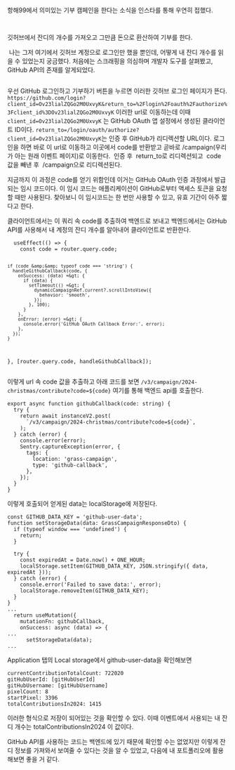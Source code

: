 <p><img alt="" src="https://velog.velcdn.com/images/yena121/post/c0047ea3-ab82-42b6-9385-376fd1abbcca/image.png" /></p>
<p>항해99에서 의미있는 기부 캠페인을 한다는 소식을 인스타를 통해 우연히 접했다.</p>
<p><img alt="" src="https://velog.velcdn.com/images/yena121/post/42bac45e-65e3-4685-954b-4b528e64af6c/image.png" /></p>
<p><img alt="" src="https://velog.velcdn.com/images/yena121/post/263ba57b-1940-4254-810f-5d781520b0c9/image.png" /></p>
<p>깃허브에서 잔디의 개수를 가져오고 그만큼 돈으로 환산하여 기부를 한다.</p>
<p><img alt="" src="https://velog.velcdn.com/images/yena121/post/891256e2-ab7f-41bb-8605-72e26bb960ca/image.png" />
나는 그저 여기에서 깃허브 계정으로 로그인만 했을 뿐인데, 어떻게 내 잔디 개수를 읽을 수 있었는지 궁금했다.
처음에는 스크래핑을 의심하며 개발자 도구를 살펴봤고, GitHub API의 존재를 알게되었다.</p>
<p><img alt="" src="https://velog.velcdn.com/images/yena121/post/65d81fe7-56bf-4a16-bd6a-b8de5d20606b/image.png" /></p>
<p>우선 GitHub 로그인하고 기부하기 버튼을 누르면 이러한 깃허브 로그인 페이지가 뜬다.
<code>https://github.com/login?client_id=Ov23lialZQGo2M0UxvyK&amp;return_to=%2Flogin%2Foauth%2Fauthorize%3Fclient_id%3DOv23lialZQGo2M0UxvyK</code>
이러한 url로 이동하는데 이때
<code>client_id=Ov23lialZQGo2M0UxvyK</code> 는 GitHub OAuth 앱 설정에서 생성된 클라이언트 ID이다.
<code>return_to=/login/oauth/authorize?client_id=Ov23lialZQGo2M0UxvyK</code>는 인증 후 GitHub가 리디렉션할 URL이다. 로그인을 하면 바로 이 url로 이동하고 이곳에서 code를 반환받고 곧바로 /campaign(우리가 아는 원래 이벤트 페이지)로 이동한다.
<img alt="" src="https://velog.velcdn.com/images/yena121/post/b52068d8-e8af-4700-9658-05ace86f5b04/image.png" /> 인증 후
<img alt="" src="https://velog.velcdn.com/images/yena121/post/9ffbcba4-f88f-43b0-b2b6-e47b88e5306f/image.png" /> return_to로 리디렉션되고
<img alt="" src="https://velog.velcdn.com/images/yena121/post/bd76df33-d1c2-4a71-a29c-4221d864a46e/image.png" /> code 값을 빼낸 후
<img alt="" src="https://velog.velcdn.com/images/yena121/post/95c73963-93d1-488d-b59a-9bf18c7e151f/image.png" /> /campaign으로 리디렉션된다.</p>
<p>지금까지 이 과정은 code를 얻기 위함인데 이거는 GitHub OAuth 인증 과정에서 발급되는 임시 코드이다. 이 임시 코드는 애플리케이션이 GitHub로부터 액세스 토큰을 요청할 때만 사용된다. 찾아보니 이 임시코드는 한 번만 사용할 수 있고, 유효 기간이 아주 짧다고 한다.</p>
<p>클라이언트에서는 이 쿼리 속 code를 추출하여 백엔드로 보내고 백엔드에서는 GitHub API를 사용해서 내 계정의 잔디 개수를 알아내어 클라이언트로 반환한다.</p>
<pre><code>  useEffect(() =&gt; {
    const code = router.query.code;

    if (code &amp;&amp; typeof code === 'string') {
      handleGithubCallback(code, {
        onSuccess: (data) =&gt; {
          if (data) {
            setTimeout(() =&gt; {
              dynamicCampaignRef.current?.scrollIntoView({
                behavior: 'smooth',
              });
            }, 100);
          }
        },
        onError: (error) =&gt; {
          console.error('GitHub OAuth Callback Error:', error);
        },
      });
    }
  }, [router.query.code, handleGithubCallback]);</code></pre><p>이렇게 url 속 code 값을 추출하고 아래 코드를 보면 <code>/v3/campaign/2024-christmas/contribute?code=${code}</code> 여기를 통해 백엔드 api를 호출한다.</p>
<pre><code>export async function githubCallback(code: string) {
  try {
    return await instanceV2.post(
      `/v3/campaign/2024-christmas/contribute?code=${code}`,
    );
  } catch (error) {
    console.error(error);
    Sentry.captureException(error, {
      tags: {
        location: 'grass-campaign',
        type: 'github-callback',
      },
    });
  }
}</code></pre><p>이렇게 호출되어 얻게된 data는 localStorage에 저장된다.</p>
<pre><code>const GITHUB_DATA_KEY = 'github-user-data';
function setStorageData(data: GrassCampaignResponseDto) {
  if (typeof window === 'undefined') {
    return;
  }

  try {
    const expiredAt = Date.now() + ONE_HOUR;
    localStorage.setItem(GITHUB_DATA_KEY, JSON.stringify({ data, expiredAt }));
  } catch (error) {
    console.error('Failed to save data:', error);
    localStorage.removeItem(GITHUB_DATA_KEY);
  }
}
...
  return useMutation({
    mutationFn: githubCallback,
    onSuccess: async (data) =&gt; {
...
      setStorageData(data);
...</code></pre><p>Application 탭의 Local storage에서 github-user-data을 확인해보면 </p>
<pre><code>currentContributionTotalCount: 722020
gitHubUserId: [gitHubUserId]
gitHubUsername: [gitHubUsername]
pixelCount: 8
startPixel: 3396
totalContributionsIn2024: 1415</code></pre><p>이러한 형식으로 저장이 되어있는 것을 확인할 수 있다. 이때 이벤트에서 사용되는 내 잔디 개수는 totalContributionsIn2024 이 값이다.</p>
<p>GitHub API를 사용하는 코드는 백엔드에 있기 때문에 확인할 수는 없었지만 이렇게 잔디 정보를 가져와서 보여줄 수 있다는 것을 알 수 있었고, 다음에 내 포트폴리오에 활용해보면 좋을 거 같다.</p>
<p><img alt="" src="https://velog.velcdn.com/images/yena121/post/bac9b5c5-106c-4daa-a281-1a39ce1ceec1/image.png" /></p>